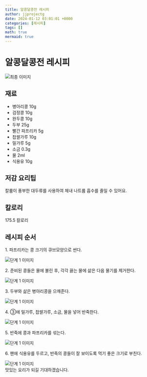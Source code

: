 ```yaml
---
title: 알콩달콩전 레시피
author: jjprojectg
date: 2024-01-12 03:01:01 +0000
categories: [레시피]
tags: []
math: true
mermaid: true
---
```

<meta name="og:type" content="website"/>
<meta charset="UTF-8"/>
<div class="header">
  <h1>알콩달콩전 레시피</h1>
</div>

<div class="container my-4">
  <div class="row">
    <div class="col-12 col-md-6">
      <div class="recipe-image">
        <img src="http://www.foodsafetykorea.go.kr/uploadimg/20200317/20200317104751_1584409671661.jpg" class="step-image" alt="최종 이미지"/>
      </div>
    </div>
    <div class="col-12 col-md-6">
      <div class="ingredients">
        <h2>재료</h2>
        <ul class="card">
          <li> 병아리콩 10g </li>
          <li>  검정콩 10g </li>
          <li>  완두콩 10g </li>
          <li>  두부 25g </li>
          <li>  빨간 파프리카 5g </li>
          <li>  찹쌀가루 10g </li>
          <li>  밀가루 5g </li>
          <li>  소금 0.3g </li>
          <li>  물 2ml </li>
          <li>  식용유 10g </li>
</ul>
      </div>
    </div>
    <div class="col-12 col-md-6">
      <div class="ingredients">
        <h2>저감 요리팁</h2>
        <div class="card"> 
          <p>
            칼륨이 풍부한 대두류를 사용하여 체내 나트륨 흡수를 줄일 수 있어요.
          </p>
        </div>
      </div>
      <div class="ingredients">
        <h2>칼로리</h2>
        <div class="card"> 
          <p>
            175.5 칼로리
          </p>
        </div>
      </div>
    </div>
  </div>

  <h2 class="my-4">레시피 순서</h2>
  <div class="card recipe-card">
    <div class="card-body recipe-step">
      <p class="card-text step-description">1. 파프리카는 콩 크기의 큐브모양으로 썬다.</p>
      <img src="http://www.foodsafetykorea.go.kr/uploadimg/20200317/20200317104815_1584409695753.JPG" alt="단계 1 이미지" class="step-image"/>
    </div>
  </div>
  <div class="card recipe-card">
    <div class="card-body recipe-step">
      <p class="card-text step-description">2. 준비된 콩들은 물에 불린 후, 각각 끓는 물에 삶은 다음 물기를 제거한다.</p>
      <img src="http://www.foodsafetykorea.go.kr/uploadimg/20200317/20200317104828_1584409708204.JPG" alt="단계 1 이미지" class="step-image"/>
    </div>
  </div>
  <div class="card recipe-card">
    <div class="card-body recipe-step">
      <p class="card-text step-description">3. 두부와 삶은 병아리콩을 으깨준다.</p>
      <img src="http://www.foodsafetykorea.go.kr/uploadimg/20200317/20200317104840_1584409720292.JPG" alt="단계 1 이미지" class="step-image"/>
    </div>
  </div>
  <div class="card recipe-card">
    <div class="card-body recipe-step">
      <p class="card-text step-description">4. ③에 밀가루, 찹쌀가루, 소금, 물을 넣어 반죽한다.</p>
      <img src="http://www.foodsafetykorea.go.kr/uploadimg/20200317/20200317104853_1584409733658.JPG" alt="단계 1 이미지" class="step-image"/>
    </div>
  </div>
  <div class="card recipe-card">
    <div class="card-body recipe-step">
      <p class="card-text step-description">5. 반죽에 콩과 파프리카를 섞는다.</p>
      <img src="http://www.foodsafetykorea.go.kr/uploadimg/20200317/20200317104908_1584409748507.JPG" alt="단계 1 이미지" class="step-image"/>
    </div>
  </div>
  <div class="card recipe-card">
    <div class="card-body recipe-step">
      <p class="card-text step-description">6. 팬에 식용유를 두르고, 반죽의 콩들이 잘 보이도록 먹기 좋은 크기로 부친다.</p>
      <img src="http://www.foodsafetykorea.go.kr/uploadimg/20200317/20200317104928_1584409768208.JPG" alt="단계 1 이미지" class="step-image"/>
    </div>
  </div>

</div>
맛있는 요리가 되길 기대하겠습니다.
